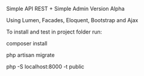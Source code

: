 Simple API REST + Simple Admin
Version Alpha

Using Lumen, Facades, Eloquent, Bootstrap and Ajax

To install and test in project folder run:

composer install

php artisan migrate

php -S localhost:8000 -t public
